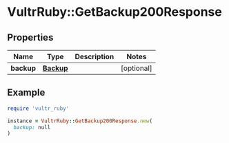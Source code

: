 # VultrRuby::GetBackup200Response

## Properties

| Name | Type | Description | Notes |
| ---- | ---- | ----------- | ----- |
| **backup** | [**Backup**](Backup.md) |  | [optional] |

## Example

```ruby
require 'vultr_ruby'

instance = VultrRuby::GetBackup200Response.new(
  backup: null
)
```

